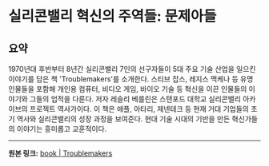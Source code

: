 # 실리콘밸리 혁신의 주역들: 문제아들

## 요약
1970년대 후반부터 8년간 실리콘밸리 7인의 선구자들이 5대 주요 기술 산업을 일으킨 이야기를 담은 책 'Troublemakers'를 소개한다.
스티브 잡스, 레지스 맥케나 등 유명 인물들을 포함해 개인용 컴퓨터, 비디오 게임, 바이오 기술 등 혁신을 이끈 인물들의 이야기와 그들의 업적을 다룬다.
저자 레슬리 베를린은 스탠포드 대학교 실리콘밸리 아카이브의 프로젝트 역사가이다.
이 책은 애플, 아타리, 제넨테크 등 현재 거대 기업들의 초기 역사와 실리콘밸리의 성장 과정을 보여준다.
현대 기술 시대의 기반을 만든 혁신가들의 이야기는 흥미롭고 교훈적이다.

---

**원본 링크:** [book | Troublemakers](https://www.thekurzweillibrary.com/book-troublemakers)
